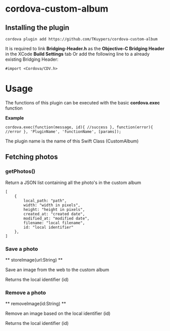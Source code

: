 # cordova-custom-album

## Installing the plugin

```
cordova plugin add https://github.com/TKuypers/cordova-custom-album
```

It is required to link **Bridging-Header.h** as the **Objective-C Bridging Header** in the XCode **Build Settings** tab
Or add the following line to a already existing Bridging Header:

```
#import <Cordova/CDV.h>
```


# Usage

The functions of this plugin can be executed with the basic **cordova.exec** function

**Example**
```
cordova.exec(function(message, id){ //success }, function(error){ //error }, 'PluginName', 'functionName', [params]);
```
The plugin name is the name of this Swift Class (CustomAlbum)

## Fetching photos

### getPhotos()

Return a JSON list containing all the photo's in the custom album

```
[
	{
		local_path: "path", 
		width: "width in pixels",
		height: "height in pixels",
		created_at: "created date",
		modified_at: "modified date",
		filename: "local filename",
		id: "local identifier"
	},
]
```

### Save a photo

** storeImage(url:String) **

Save an image from the web to the custom album

Returns the local identifier (id)


### Remove a photo

** removeImage(id:String) **

Remove an image based on the local identifier (id)

Returns the local identifier (id)